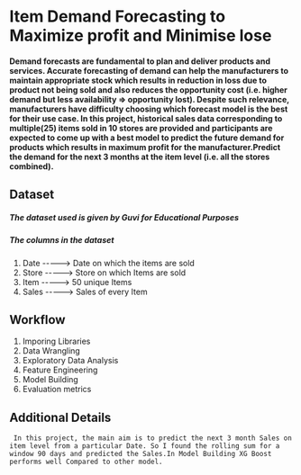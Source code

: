 # Item Demand Forecasting to Maximize profit and Minimise lose
#### Demand forecasts are fundamental to plan and deliver products and services. Accurate forecasting of demand can help the manufacturers to maintain appropriate stock which results in reduction in loss due to product not being sold and also reduces the opportunity cost (i.e. higher demand but less availability => opportunity lost). Despite such relevance, manufacturers have difficulty choosing which forecast model is the best for their use case. In this project, historical sales data corresponding to multiple(25) items sold in 10 stores are provided and participants are expected to come up with a best model to predict the future demand for products which results in maximum profit for the manufacturer.Predict the demand for the next 3 months at the item level (i.e. all the stores combined).


## Dataset
##### The dataset used is given by Guvi for Educational Purposes
##### The columns in the dataset
1. Date  -----> Date on which the items are sold
2. Store -----> Store on which Items are sold
3. Item  -----> 50 unique Items
4. Sales -----> Sales of every Item

## Workflow
1. Imporing Libraries
2. Data Wrangling
3. Exploratory Data Analysis
4. Feature Engineering
5. Model Building
6. Evaluation metrics

## Additional Details
     In this project, the main aim is to predict the next 3 month Sales on item level from a particular Date. So I found the rolling sum for a window 90 days and predicted the Sales.In Model Building XG Boost performs well Compared to other model.





